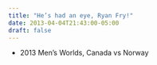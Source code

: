 ```yaml
---
title: "He’s had an eye, Ryan Fry!"
date: 2013-04-04T21:43:00-05:00
draft: false
---
```

- 2013 Men’s Worlds, Canada vs Norway